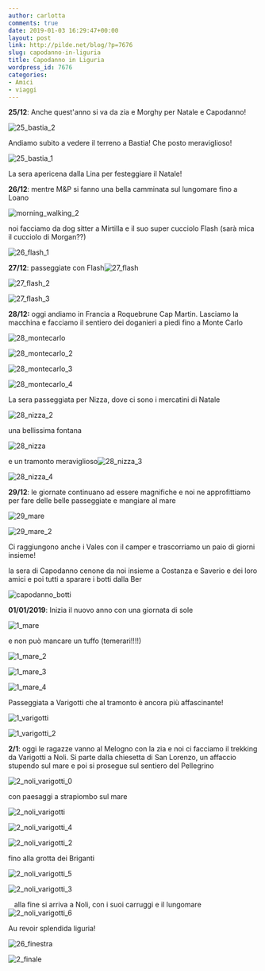 ```yaml
---
author: carlotta
comments: true
date: 2019-01-03 16:29:47+00:00
layout: post
link: http://pilde.net/blog/?p=7676
slug: capodanno-in-liguria
title: Capodanno in Liguria
wordpress_id: 7676
categories:
- Amici
- viaggi
---
```


**25/12**: Anche quest'anno si va da zia e Morghy per Natale e Capodanno!

![25_bastia_2](http://pilde.net/blog/wp-content/uploads/2019/03/25_bastia_2-1.jpg)




Andiamo subito a vedere il terreno a Bastia! Che posto meraviglioso!

![25_bastia_1](http://pilde.net/blog/wp-content/uploads/2019/03/25_bastia_1.jpg)


La sera apericena dalla Lina per festeggiare il Natale!

**26/12**: mentre M&P si fanno una bella camminata sul lungomare fino a Loano

![morning_walking_2](http://pilde.net/blog/wp-content/uploads/2019/03/morning_walking_2.jpg)




noi facciamo da dog sitter a Mirtilla e il suo super cucciolo Flash (sarà mica il cucciolo di Morgan??)




![26_flash_1](http://pilde.net/blog/wp-content/uploads/2019/03/26_flash_1.jpg)






**27/12**: passeggiate con Flash![27_flash](http://pilde.net/blog/wp-content/uploads/2019/03/27_flash.jpg)


 ![27_flash_2](http://pilde.net/blog/wp-content/uploads/2019/03/27_flash_2.jpg)


 ![27_flash_3](http://pilde.net/blog/wp-content/uploads/2019/03/27_flash_3.jpg)




**28/12:** oggi andiamo in Francia a Roquebrune Cap Martin. Lasciamo la macchina e facciamo il sentiero dei doganieri a piedi fino a Monte Carlo

![28_montecarlo](http://pilde.net/blog/wp-content/uploads/2019/03/28_montecarlo.png)


 ![28_montecarlo_2](http://pilde.net/blog/wp-content/uploads/2019/03/28_montecarlo_2.png)


 ![28_montecarlo_3](http://pilde.net/blog/wp-content/uploads/2019/03/28_montecarlo_3.png)


 ![28_montecarlo_4](http://pilde.net/blog/wp-content/uploads/2019/03/28_montecarlo_4.png)


La sera passeggiata per Nizza, dove ci sono i mercatini di Natale

![28_nizza_2](http://pilde.net/blog/wp-content/uploads/2019/03/28_nizza_2.png)


una bellissima fontana

![28_nizza](http://pilde.net/blog/wp-content/uploads/2019/03/28_nizza.png)




e un tramonto meraviglioso![28_nizza_3](http://pilde.net/blog/wp-content/uploads/2019/03/28_nizza_3.png)


 ![28_nizza_4](http://pilde.net/blog/wp-content/uploads/2019/03/28_nizza_4.png)


**29/12**: le giornate continuano ad essere magnifiche e noi ne approfittiamo per fare delle belle passeggiate e mangiare al mare

![29_mare](http://pilde.net/blog/wp-content/uploads/2019/03/29_mare.jpg)


 ![29_mare_2](http://pilde.net/blog/wp-content/uploads/2019/03/29_mare_2.jpg)


Ci raggiungono anche i Vales con il camper e trascorriamo un paio di giorni insieme!

la sera di Capodanno cenone da noi insieme a Costanza e Saverio e dei loro amici e poi tutti a sparare i botti dalla Ber

![capodanno_botti](http://pilde.net/blog/wp-content/uploads/2019/03/capodanno_botti.jpg)


**01/01/2019**: Inizia il nuovo anno con una giornata di sole

![1_mare](http://pilde.net/blog/wp-content/uploads/2019/03/1_mare.jpg)


e non può mancare un tuffo (temerari!!!!)




![1_mare_2](http://pilde.net/blog/wp-content/uploads/2019/03/1_mare_2.jpg)


 ![1_mare_3](http://pilde.net/blog/wp-content/uploads/2019/03/1_mare_3.jpg)


 ![1_mare_4](http://pilde.net/blog/wp-content/uploads/2019/03/1_mare_4.jpg)


Passeggiata a Varigotti che al tramonto è ancora più affascinante!

![1_varigotti](http://pilde.net/blog/wp-content/uploads/2019/03/1_varigotti.jpg)


 ![1_varigotti_2](http://pilde.net/blog/wp-content/uploads/2019/03/1_varigotti_2.jpg)


**2/1**: oggi le ragazze vanno al Melogno con la zia e noi ci facciamo il trekking da Varigotti a Noli. Si parte dalla chiesetta di San Lorenzo, un affaccio stupendo sul mare e poi si prosegue sul sentiero del Pellegrino

![2_noli_varigotti_0](http://pilde.net/blog/wp-content/uploads/2019/03/2_noli_varigotti_0.jpg)




con paesaggi a strapiombo sul mare

![2_noli_varigotti](http://pilde.net/blog/wp-content/uploads/2019/03/2_noli_varigotti.jpg)


 ![2_noli_varigotti_4](http://pilde.net/blog/wp-content/uploads/2019/03/2_noli_varigotti_4.jpg)


![2_noli_varigotti_2](http://pilde.net/blog/wp-content/uploads/2019/03/2_noli_varigotti_2.jpg)


 fino alla grotta dei Briganti

![2_noli_varigotti_5](http://pilde.net/blog/wp-content/uploads/2019/03/2_noli_varigotti_5.jpg)


![2_noli_varigotti_3](http://pilde.net/blog/wp-content/uploads/2019/03/2_noli_varigotti_3.jpg)


   alla fine si arriva a Noli, con i suoi carruggi e il lungomare![2_noli_varigotti_6](http://pilde.net/blog/wp-content/uploads/2019/03/2_noli_varigotti_6.jpg)




Au revoir splendida liguria!

![26_finestra](http://pilde.net/blog/wp-content/uploads/2019/03/26_finestra-1.jpg)


 ![2_finale](http://pilde.net/blog/wp-content/uploads/2019/03/2_finale.jpg)



